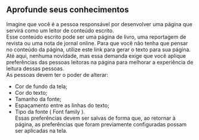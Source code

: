 ## Aprofunde seus conhecimentos
Imagine que você é a pessoa responsável por desenvolver uma página que servirá como um leitor de conteúdo escrito.  
Esse conteúdo escrito pode ser uma página de livro, uma reportagem de revista ou uma nota de jornal online. Para que você não tenha que pensar no conteúdo da página, utilize este link para gerar o texto para sua página.  
Até aqui, nenhuma novidade, mas essa demanda exige que você aplique preferências das pessoas leitoras na página para melhorar a experiência de leitura dessas pessoas.  
As pessoas devem ter o poder de alterar:  
 - Cor de fundo da tela;
 - Cor do texto;
 - Tamanho da fonte;
 - Espaçamento entre as linhas do texto;
 - Tipo da fonte ( Font family ).  
Essas preferências devem ser salvas de forma que, ao retornar à página, as preferências que foram previamente configuradas possam ser aplicadas na tela.
